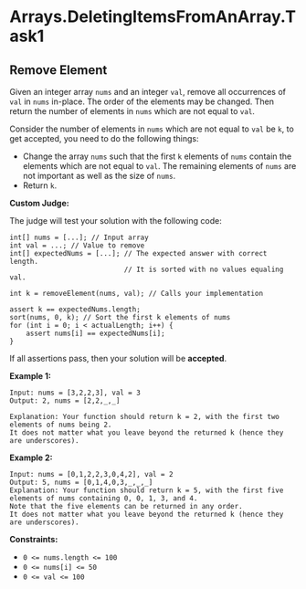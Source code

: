 # Arrays.DeletingItemsFromAnArray.Task1

## Remove Element

Given an integer array ```nums``` and an integer ```val```, remove all occurrences of ```val``` in ```nums``` in-place. 
The order of the elements may be changed. Then return the number of elements in ```nums``` which are not equal to ```val```.

Consider the number of elements in ```nums``` which are not equal to ```val``` be ```k```, to get accepted, you need to do the following things:

- Change the array ```nums``` such that the first ```k``` elements of ```nums``` contain the elements which are not equal to ```val```. 
The remaining elements of ```nums``` are not important as well as the size of ```nums```.
- Return ```k```.

**Custom Judge:**

The judge will test your solution with the following code:
```
int[] nums = [...]; // Input array
int val = ...; // Value to remove
int[] expectedNums = [...]; // The expected answer with correct length.
                            // It is sorted with no values equaling val.

int k = removeElement(nums, val); // Calls your implementation

assert k == expectedNums.length;
sort(nums, 0, k); // Sort the first k elements of nums
for (int i = 0; i < actualLength; i++) {
    assert nums[i] == expectedNums[i];
}
```

If all assertions pass, then your solution will be **accepted**.

**Example 1:**
```
Input: nums = [3,2,2,3], val = 3
Output: 2, nums = [2,2,_,_]

Explanation: Your function should return k = 2, with the first two elements of nums being 2.
It does not matter what you leave beyond the returned k (hence they are underscores).
```
**Example 2:**
```
Input: nums = [0,1,2,2,3,0,4,2], val = 2
Output: 5, nums = [0,1,4,0,3,_,_,_]
Explanation: Your function should return k = 5, with the first five elements of nums containing 0, 0, 1, 3, and 4.
Note that the five elements can be returned in any order.
It does not matter what you leave beyond the returned k (hence they are underscores).
```
**Constraints:**
- ```0 <= nums.length <= 100```
- ```0 <= nums[i] <= 50```
- ```0 <= val <= 100```